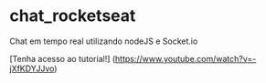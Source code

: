 # chat_rocketseat
Chat em tempo real utilizando nodeJS e Socket.io

[Tenha acesso ao tutorial!] (https://www.youtube.com/watch?v=-jXfKDYJJvo)
